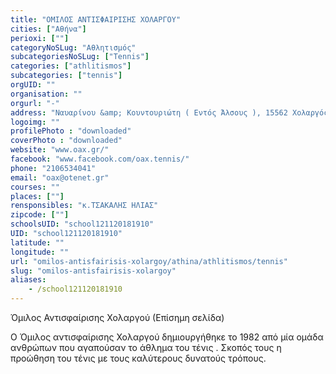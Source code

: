 ```yaml
---
title: "ΟΜΙΛΟΣ ΑΝΤΙΣΦΑΙΡΙΣΗΣ ΧΟΛΑΡΓΟΥ"
cities: ["Αθήνα"]
perioxi: [""]
categoryNoSLug: "Αθλητισμός"
subcategoriesNoSLug: ["Tennis"]
categories: ["athlitismos"]
subcategories: ["tennis"]
orgUID: ""
organisation: ""
orgurl: "-"
address: "Ναυαρίνου &amp; Κουντουριώτη ( Εντός Άλσους ), 15562 Χολαργός"
logoimg: ""
profilePhoto : "downloaded"
coverPhoto : "downloaded"
website: "www.oax.gr/"
facebook: "www.facebook.com/oax.tennis/"
phone: "2106534041"
email: "oax@otenet.gr"
courses: ""
places: [""]
rensponsibles: "κ.ΤΣΑΚΑΛΗΣ ΗΛΙΑΣ"
zipcode: [""]
schoolsUID: "school121120181910"
UID: "school121120181910"
latitude: ""
longitude: ""
url: "omilos-antisfairisis-xolargoy/athina/athlitismos/tennis"
slug: "omilos-antisfairisis-xolargoy"
aliases:
    - /school121120181910
---
```



Όμιλος Αντισφαίρισης Χολαργού (Επίσημη σελίδα)

Ο Όμιλος αντισφαίρισης Χολαργού δημιουργήθηκε το 1982 από μία ομάδα ανθρώπων που αγαπούσαν το άθλημα του τένις . Σκοπός τους η προώθηση του τένις με τους καλύτερους δυνατούς τρόπους.